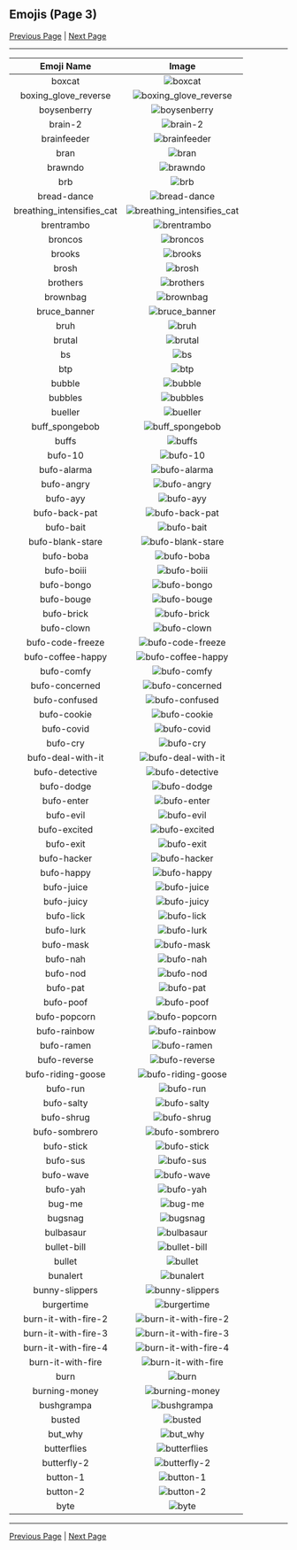 
## Emojis (Page 3)

[Previous Page](/docs/denverdevs/page-b-0002.md)
  | [Next Page](/docs/denverdevs/page-c-0004.md)

<hr />

|Emoji Name|Image|
| :-: | :-: |
|boxcat| ![boxcat](/emojis/denverdevs/boxcat.gif)|
|boxing_glove_reverse| ![boxing_glove_reverse](/emojis/denverdevs/boxing_glove_reverse.png)|
|boysenberry| ![boysenberry](/emojis/denverdevs/boysenberry.png)|
|brain-2| ![brain-2](/emojis/denverdevs/brain-2.png)|
|brainfeeder| ![brainfeeder](/emojis/denverdevs/brainfeeder.png)|
|bran| ![bran](/emojis/denverdevs/bran.png)|
|brawndo| ![brawndo](/emojis/denverdevs/brawndo.jpg)|
|brb| ![brb](/emojis/denverdevs/brb.png)|
|bread-dance| ![bread-dance](/emojis/denverdevs/bread-dance.gif)|
|breathing_intensifies_cat| ![breathing_intensifies_cat](/emojis/denverdevs/breathing_intensifies_cat.gif)|
|brentrambo| ![brentrambo](/emojis/denverdevs/brentrambo.gif)|
|broncos| ![broncos](/emojis/denverdevs/broncos.png)|
|brooks| ![brooks](/emojis/denverdevs/brooks.png)|
|brosh| ![brosh](/emojis/denverdevs/brosh.png)|
|brothers| ![brothers](/emojis/denverdevs/brothers.png)|
|brownbag| ![brownbag](/emojis/denverdevs/brownbag.png)|
|bruce_banner| ![bruce_banner](/emojis/denverdevs/bruce_banner.gif)|
|bruh| ![bruh](/emojis/denverdevs/bruh.png)|
|brutal| ![brutal](/emojis/denverdevs/brutal.jpg)|
|bs| ![bs](/emojis/denverdevs/bs.png)|
|btp| ![btp](/emojis/denverdevs/btp.png)|
|bubble| ![bubble](/emojis/denverdevs/bubble.png)|
|bubbles| ![bubbles](/emojis/denverdevs/bubbles.gif)|
|bueller| ![bueller](/emojis/denverdevs/bueller.jpg)|
|buff_spongebob| ![buff_spongebob](/emojis/denverdevs/buff_spongebob.png)|
|buffs| ![buffs](/emojis/denverdevs/buffs.png)|
|bufo-10| ![bufo-10](/emojis/denverdevs/bufo-10.png)|
|bufo-alarma| ![bufo-alarma](/emojis/denverdevs/bufo-alarma.gif)|
|bufo-angry| ![bufo-angry](/emojis/denverdevs/bufo-angry.gif)|
|bufo-ayy| ![bufo-ayy](/emojis/denverdevs/bufo-ayy.png)|
|bufo-back-pat| ![bufo-back-pat](/emojis/denverdevs/bufo-back-pat.png)|
|bufo-bait| ![bufo-bait](/emojis/denverdevs/bufo-bait.png)|
|bufo-blank-stare| ![bufo-blank-stare](/emojis/denverdevs/bufo-blank-stare.png)|
|bufo-boba| ![bufo-boba](/emojis/denverdevs/bufo-boba.png)|
|bufo-boiii| ![bufo-boiii](/emojis/denverdevs/bufo-boiii.gif)|
|bufo-bongo| ![bufo-bongo](/emojis/denverdevs/bufo-bongo.gif)|
|bufo-bouge| ![bufo-bouge](/emojis/denverdevs/bufo-bouge.png)|
|bufo-brick| ![bufo-brick](/emojis/denverdevs/bufo-brick.png)|
|bufo-clown| ![bufo-clown](/emojis/denverdevs/bufo-clown.png)|
|bufo-code-freeze| ![bufo-code-freeze](/emojis/denverdevs/bufo-code-freeze.png)|
|bufo-coffee-happy| ![bufo-coffee-happy](/emojis/denverdevs/bufo-coffee-happy.png)|
|bufo-comfy| ![bufo-comfy](/emojis/denverdevs/bufo-comfy.gif)|
|bufo-concerned| ![bufo-concerned](/emojis/denverdevs/bufo-concerned.png)|
|bufo-confused| ![bufo-confused](/emojis/denverdevs/bufo-confused.gif)|
|bufo-cookie| ![bufo-cookie](/emojis/denverdevs/bufo-cookie.png)|
|bufo-covid| ![bufo-covid](/emojis/denverdevs/bufo-covid.png)|
|bufo-cry| ![bufo-cry](/emojis/denverdevs/bufo-cry.png)|
|bufo-deal-with-it| ![bufo-deal-with-it](/emojis/denverdevs/bufo-deal-with-it.png)|
|bufo-detective| ![bufo-detective](/emojis/denverdevs/bufo-detective.png)|
|bufo-dodge| ![bufo-dodge](/emojis/denverdevs/bufo-dodge.png)|
|bufo-enter| ![bufo-enter](/emojis/denverdevs/bufo-enter.gif)|
|bufo-evil| ![bufo-evil](/emojis/denverdevs/bufo-evil.png)|
|bufo-excited| ![bufo-excited](/emojis/denverdevs/bufo-excited.gif)|
|bufo-exit| ![bufo-exit](/emojis/denverdevs/bufo-exit.gif)|
|bufo-hacker| ![bufo-hacker](/emojis/denverdevs/bufo-hacker.png)|
|bufo-happy| ![bufo-happy](/emojis/denverdevs/bufo-happy.png)|
|bufo-juice| ![bufo-juice](/emojis/denverdevs/bufo-juice.png)|
|bufo-juicy| ![bufo-juicy](/emojis/denverdevs/bufo-juicy.png)|
|bufo-lick| ![bufo-lick](/emojis/denverdevs/bufo-lick.gif)|
|bufo-lurk| ![bufo-lurk](/emojis/denverdevs/bufo-lurk.png)|
|bufo-mask| ![bufo-mask](/emojis/denverdevs/bufo-mask.png)|
|bufo-nah| ![bufo-nah](/emojis/denverdevs/bufo-nah.png)|
|bufo-nod| ![bufo-nod](/emojis/denverdevs/bufo-nod.gif)|
|bufo-pat| ![bufo-pat](/emojis/denverdevs/bufo-pat.gif)|
|bufo-poof| ![bufo-poof](/emojis/denverdevs/bufo-poof.gif)|
|bufo-popcorn| ![bufo-popcorn](/emojis/denverdevs/bufo-popcorn.gif)|
|bufo-rainbow| ![bufo-rainbow](/emojis/denverdevs/bufo-rainbow.gif)|
|bufo-ramen| ![bufo-ramen](/emojis/denverdevs/bufo-ramen.gif)|
|bufo-reverse| ![bufo-reverse](/emojis/denverdevs/bufo-reverse.png)|
|bufo-riding-goose| ![bufo-riding-goose](/emojis/denverdevs/bufo-riding-goose.gif)|
|bufo-run| ![bufo-run](/emojis/denverdevs/bufo-run.gif)|
|bufo-salty| ![bufo-salty](/emojis/denverdevs/bufo-salty.png)|
|bufo-shrug| ![bufo-shrug](/emojis/denverdevs/bufo-shrug.png)|
|bufo-sombrero| ![bufo-sombrero](/emojis/denverdevs/bufo-sombrero.png)|
|bufo-stick| ![bufo-stick](/emojis/denverdevs/bufo-stick.gif)|
|bufo-sus| ![bufo-sus](/emojis/denverdevs/bufo-sus.png)|
|bufo-wave| ![bufo-wave](/emojis/denverdevs/bufo-wave.gif)|
|bufo-yah| ![bufo-yah](/emojis/denverdevs/bufo-yah.png)|
|bug-me| ![bug-me](/emojis/denverdevs/bug-me.gif)|
|bugsnag| ![bugsnag](/emojis/denverdevs/bugsnag.png)|
|bulbasaur| ![bulbasaur](/emojis/denverdevs/bulbasaur.gif)|
|bullet-bill| ![bullet-bill](/emojis/denverdevs/bullet-bill.png)|
|bullet| ![bullet](/emojis/denverdevs/bullet.png)|
|bunalert| ![bunalert](/emojis/denverdevs/bunalert.png)|
|bunny-slippers| ![bunny-slippers](/emojis/denverdevs/bunny-slippers.png)|
|burgertime| ![burgertime](/emojis/denverdevs/burgertime.png)|
|burn-it-with-fire-2| ![burn-it-with-fire-2](/emojis/denverdevs/burn-it-with-fire-2.gif)|
|burn-it-with-fire-3| ![burn-it-with-fire-3](/emojis/denverdevs/burn-it-with-fire-3.gif)|
|burn-it-with-fire-4| ![burn-it-with-fire-4](/emojis/denverdevs/burn-it-with-fire-4.gif)|
|burn-it-with-fire| ![burn-it-with-fire](/emojis/denverdevs/burn-it-with-fire.gif)|
|burn| ![burn](/emojis/denverdevs/burn.gif)|
|burning-money| ![burning-money](/emojis/denverdevs/burning-money.gif)|
|bushgrampa| ![bushgrampa](/emojis/denverdevs/bushgrampa.gif)|
|busted| ![busted](/emojis/denverdevs/busted.gif)|
|but_why| ![but_why](/emojis/denverdevs/but_why.gif)|
|butterflies| ![butterflies](/emojis/denverdevs/butterflies.gif)|
|butterfly-2| ![butterfly-2](/emojis/denverdevs/butterfly-2.gif)|
|button-1| ![button-1](/emojis/denverdevs/button-1.png)|
|button-2| ![button-2](/emojis/denverdevs/button-2.png)|
|byte| ![byte](/emojis/denverdevs/byte.png)|

<hr/>

[Previous Page](/docs/denverdevs/page-b-0002.md)
  | [Next Page](/docs/denverdevs/page-c-0004.md)